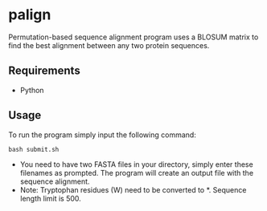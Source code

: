 # palign
Permutation-based sequence alignment program uses a BLOSUM matrix to find the best alignment between any two protein sequences. 
## Requirements
- Python
## Usage
To run the program simply input the following command:
```
bash submit.sh
```

- You need to have two FASTA files in your directory, simply enter these filenames as prompted. The program will create an output file with the sequence alignment.
- Note: Tryptophan residues (W) need to be converted to *. Sequence length limit is 500. 
